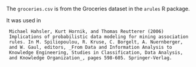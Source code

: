 The `groceries.csv` is from the Groceries dataset in the `arules` R package.

It was used in

     Michael Hahsler, Kurt Hornik, and Thomas Reutterer (2006)
     Implications of probabilistic data modeling for mining association
     rules. In M. Spiliopoulou, R. Kruse, C. Borgelt, A. Nuernberger,
     and W. Gaul, editors, _From Data and Information Analysis to
     Knowledge Engineering, Studies in Classification, Data Analysis,
     and Knowledge Organization_, pages 598-605. Springer-Verlag.
